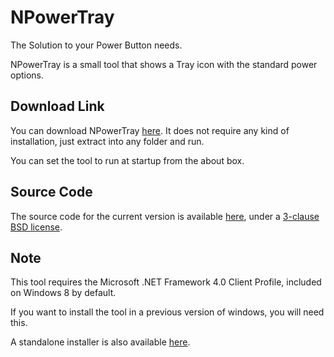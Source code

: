 NPowerTray
==========

The Solution to your Power Button needs.

NPowerTray is a small tool that shows a Tray icon with the standard power options.

Download Link
-------------

You can download NPowerTray [here](http://gigaherz.pcsx2.net/NPowerTray/NPowerTray.zip). It does not require any kind of installation, just extract into any folder and run.

You can set the tool to run at startup from the about box.

Source Code
-----------

The source code for the current version is available [here](http://gigaherz.pcsx2.net/NPowerTray/NPowerTray-src.zip), under a [3-clause BSD license](http://gigaherz.pcsx2.net/NPowerTray/License.html).

Note
----

This tool requires the Microsoft .NET Framework 4.0 Client Profile, included on Windows 8 by default.

If you want to install the tool in a previous version of windows, you will need this.

A standalone installer is also available [here](http://www.microsoft.com/download/en/details.aspx?id=24872).
